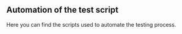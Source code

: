 ## Automation of the test script

Here you can find the scripts used to automate the testing process.
